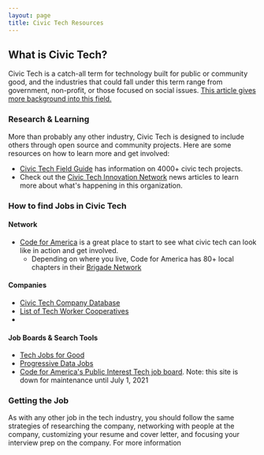 ```yaml
---
layout: page
title: Civic Tech Resources
---
```


## What is Civic Tech?
Civic Tech is a catch-all term for technology built for public or community good, and the industries that could fall under this term range from government, non-profit, or those focused on social issues. [This article gives more background into this field.](https://medium.com/tradecraft-traction/navigating-the-field-of-civic-tech-c1f9670c8f69)

### Research & Learning
More than probably any other industry, Civic Tech is designed to include others through open source and community projects. Here are some resources on how to learn more and get involved:

* [Civic Tech Field Guide](https://civictech.guide/) has information on 4000+ civic tech projects. 
* Check out the [Civic Tech Innovation Network](https://medium.com/civictech) news articles to learn more about what's happening in this organization. 

### How to find Jobs in Civic Tech

#### Network

* [Code for America](https://www.codeforamerica.org/) is a great place to start to see what civic tech can look like in action and get involved.
    * Depending on where you live, Code for America has 80+ local chapters in their [Brigade Network](https://brigade.codeforamerica.org/?_ga=2.135734833.1060532018.1621282426-127613670.1621282426)

#### Companies

* [Civic Tech Company Database](https://airtable.com/universe/exp8LkpapvedfTi6k/civic-tech-companies-and-organizations?explore=true)
* [List of Tech Worker Cooperatives](https://github.com/hng/tech-coops#coops-namerica)
* 


#### Job Boards & Search Tools

* [Tech Jobs for Good](https://techjobsforgood.com/)
* [Progressive Data Jobs](https://www.progressivedatajobs.org/)
* [Code for America's Public Interest Tech job board](https://jobs.codeforamerica.org/). Note: this site is down for maintenance until July 1, 2021

### Getting the Job
As with any other job in the tech industry, you should follow the same strategies of researching the company, networking with people at the company, customizing your resume and cover letter, and focusing your interview prep on the company. For more information
